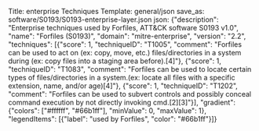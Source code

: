 Title: enterprise Techniques
Template: general/json
save_as: software/S0193/S0193-enterprise-layer.json
json: {"description": "Enterprise techniques used by Forfiles, ATT&CK software S0193 v1.0", "name": "Forfiles (S0193)", "domain": "mitre-enterprise", "version": "2.2", "techniques": [{"score": 1, "techniqueID": "T1005", "comment": "Forfiles can be used to act on (ex: copy, move, etc.) files/directories in a system during (ex: copy files into a staging area before).[4]"}, {"score": 1, "techniqueID": "T1083", "comment": "Forfiles can be used to locate certain types of files/directories in a system.(ex: locate all files with a specific extension, name, and/or age)[4]"}, {"score": 1, "techniqueID": "T1202", "comment": "Forfiles can be used to subvert controls and possibly conceal command execution by not directly invoking cmd.[2][3]"}], "gradient": {"colors": ["#ffffff", "#66b1ff"], "minValue": 0, "maxValue": 1}, "legendItems": [{"label": "used by Forfiles", "color": "#66b1ff"}]}